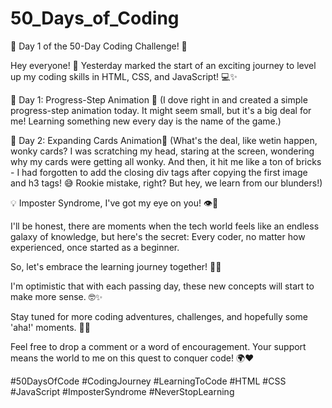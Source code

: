 # 50_Days_of_Coding
🚀 Day 1 of the 50-Day Coding Challenge! 🚀

Hey everyone! 👋 Yesterday marked the start of an exciting journey to level up my coding skills in HTML, CSS, and JavaScript! 💻✨

🌟 Day 1: Progress-Step Animation 🌟
(I dove right in and created a simple progress-step animation today. It might seem small, but it's a big deal for me! Learning something new every day is the name of the game.)

🌟 Day 2: Expanding Cards Animation🌟
(What's the deal, like wetin happen, wonky cards?
I was scratching my head, staring at the screen, wondering why my cards were getting all wonky. And then, it hit me like a ton of bricks - I had forgotten to add the closing div tags after copying the first image and h3 tags! 😅 Rookie mistake, right? But hey, we learn from our blunders!)

💡 Imposter Syndrome, I've got my eye on you! 👁️💪

I'll be honest, there are moments when the tech world feels like an endless galaxy of knowledge, but here's the secret: Every coder, no matter how experienced, once started as a beginner.

So, let's embrace the learning journey together! 🤝💡

I'm optimistic that with each passing day, these new concepts will start to make more sense. 🤓✨

Stay tuned for more coding adventures, challenges, and hopefully some 'aha!' moments. 🚀🤩

Feel free to drop a comment or a word of encouragement. Your support means the world to me on this quest to conquer code! 🌍❤️

#50DaysOfCode #CodingJourney #LearningToCode #HTML #CSS #JavaScript #ImposterSyndrome #NeverStopLearning
